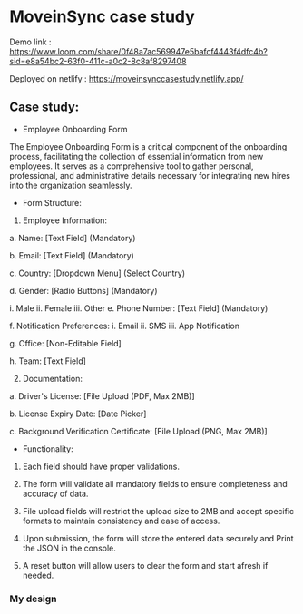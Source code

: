 # MoveinSync case study

Demo link : https://www.loom.com/share/0f48a7ac569947e5bafcf4443f4dfc4b?sid=e8a54bc2-63f0-411c-a0c2-8c8af8297408

Deployed on netlify : https://moveinsynccasestudy.netlify.app/


## Case study:
* Employee Onboarding Form

The Employee Onboarding Form is a critical component of the onboarding process, facilitating the 
collection of essential information from new employees. It serves as a comprehensive tool to gather 
personal, professional, and administrative details necessary for integrating new hires into the 
organization seamlessly.

* Form Structure:

1. Employee Information:

a. Name: [Text Field] (Mandatory)

b. Email: [Text Field] (Mandatory)

c. Country: [Dropdown Menu] (Select Country)

d. Gender: [Radio Buttons] (Mandatory)

i. Male
ii. Female
iii. Other
e. Phone Number: [Text Field] (Mandatory)

f. Notification Preferences:
i. Email
ii. SMS
iii. App Notification

g. Office: [Non-Editable Field]

h. Team: [Text Field]

2. Documentation:

a. Driver's License: [File Upload (PDF, Max 2MB)]

b. License Expiry Date: [Date Picker]

c. Background Verification Certificate: [File Upload (PNG, Max 2MB)]

* Functionality:

1. Each field should have proper validations.

2. The form will validate all mandatory fields to ensure completeness and accuracy of data.

3. File upload fields will restrict the upload size to 2MB and accept specific formats to maintain 
consistency and ease of access.

4. Upon submission, the form will store the entered data securely and Print the JSON in the 
console.

5. A reset button will allow users to clear the form and start afresh if needed.

### My design
